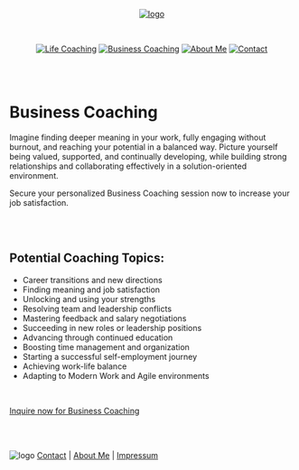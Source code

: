 [<p align="center"> ![logo](/images/logo.png)](/)

<br>

[<p align="center"> ![Life Coaching](/images/LC_button_2.png)](/life-coaching)  [![Business Coaching](/images/BC_button_2.png)](/business-coaching)  [![About Me](/images/AM_button_2.png)](/about) [![Contact](/images/C_button_2.png)](/contact)

<br><br>


# Business Coaching

Imagine finding deeper meaning in your work, fully engaging without burnout, and reaching your potential in a balanced way. Picture yourself being valued, supported, and continually developing, while building strong relationships and collaborating effectively in a solution-oriented environment.

Secure your personalized Business Coaching session now to increase your job satisfaction.

<br><br>

## Potential Coaching Topics:

- Career transitions and new directions
- Finding meaning and job satisfaction
- Unlocking and using your strengths
- Resolving team and leadership conflicts
- Mastering feedback and salary negotiations
- Succeeding in new roles or leadership positions
- Advancing through continued education
- Boosting time management and organization
- Starting a successful self-employment journey
- Achieving work-life balance
- Adapting to Modern Work and Agile environments

<br>

[Inquire now for Business Coaching](/contact)

<br><br>

![logo](/images/bottom_logo.png)   [Contact](/contact)  |  [About Me](/about)  |  [Impressum](/privacy-policy)

